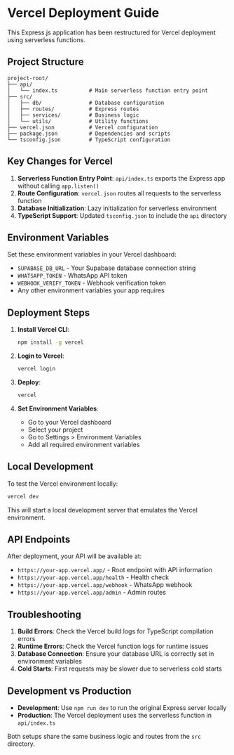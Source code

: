# Vercel Deployment Guide

This Express.js application has been restructured for Vercel deployment using serverless functions.

## Project Structure

```
project-root/
├── api/
│   └── index.ts          # Main serverless function entry point
├── src/
│   ├── db/               # Database configuration
│   ├── routes/           # Express routes
│   ├── services/         # Business logic
│   └── utils/            # Utility functions
├── vercel.json           # Vercel configuration
├── package.json          # Dependencies and scripts
└── tsconfig.json         # TypeScript configuration
```

## Key Changes for Vercel

1. **Serverless Function Entry Point**: `api/index.ts` exports the Express app without calling `app.listen()`
2. **Route Configuration**: `vercel.json` routes all requests to the serverless function
3. **Database Initialization**: Lazy initialization for serverless environment
4. **TypeScript Support**: Updated `tsconfig.json` to include the `api` directory

## Environment Variables

Set these environment variables in your Vercel dashboard:

- `SUPABASE_DB_URL` - Your Supabase database connection string
- `WHATSAPP_TOKEN` - WhatsApp API token
- `WEBHOOK_VERIFY_TOKEN` - Webhook verification token
- Any other environment variables your app requires

## Deployment Steps

1. **Install Vercel CLI**:
   ```bash
   npm install -g vercel
   ```

2. **Login to Vercel**:
   ```bash
   vercel login
   ```

3. **Deploy**:
   ```bash
   vercel
   ```

4. **Set Environment Variables**:
   - Go to your Vercel dashboard
   - Select your project
   - Go to Settings > Environment Variables
   - Add all required environment variables

## Local Development

To test the Vercel environment locally:

```bash
vercel dev
```

This will start a local development server that emulates the Vercel environment.

## API Endpoints

After deployment, your API will be available at:

- `https://your-app.vercel.app/` - Root endpoint with API information
- `https://your-app.vercel.app/health` - Health check
- `https://your-app.vercel.app/webhook` - WhatsApp webhook
- `https://your-app.vercel.app/admin` - Admin routes

## Troubleshooting

1. **Build Errors**: Check the Vercel build logs for TypeScript compilation errors
2. **Runtime Errors**: Check the Vercel function logs for runtime issues
3. **Database Connection**: Ensure your database URL is correctly set in environment variables
4. **Cold Starts**: First requests may be slower due to serverless cold starts

## Development vs Production

- **Development**: Use `npm run dev` to run the original Express server locally
- **Production**: The Vercel deployment uses the serverless function in `api/index.ts`

Both setups share the same business logic and routes from the `src` directory. 